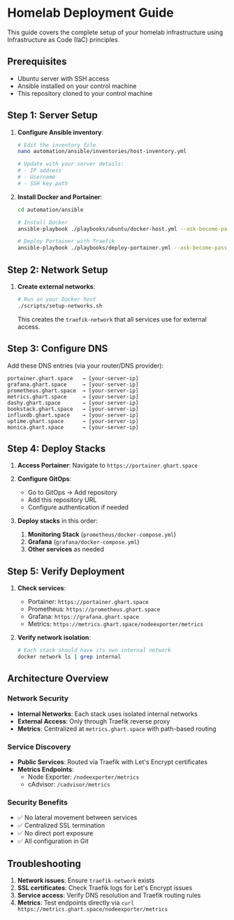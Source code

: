 # Homelab Deployment Guide

This guide covers the complete setup of your homelab infrastructure using Infrastructure as Code (IaC) principles.

## Prerequisites

- Ubuntu server with SSH access
- Ansible installed on your control machine
- This repository cloned to your control machine

## Step 1: Server Setup

1. **Configure Ansible inventory**:
   ```bash
   # Edit the inventory file
   nano automation/ansible/inventories/host-inventory.yml
   
   # Update with your server details:
   # - IP address
   # - Username  
   # - SSH key path
   ```

2. **Install Docker and Portainer**:
   ```bash
   cd automation/ansible
   
   # Install Docker
   ansible-playbook ./playbooks/ubuntu/docker-host.yml --ask-become-pass -i ./inventories/host-inventory.yml
   
   # Deploy Portainer with Traefik
   ansible-playbook ./playbooks/deploy-portainer.yml --ask-become-pass -i ./inventories/host-inventory.yml
   ```

## Step 2: Network Setup

1. **Create external networks**:
   ```bash
   # Run on your Docker host
   ./scripts/setup-networks.sh
   ```

   This creates the `traefik-network` that all services use for external access.

## Step 3: Configure DNS

Add these DNS entries (via your router/DNS provider):

```
portainer.ghart.space   → [your-server-ip]
grafana.ghart.space     → [your-server-ip]
prometheus.ghart.space  → [your-server-ip]
metrics.ghart.space     → [your-server-ip]
dashy.ghart.space       → [your-server-ip]
bookstack.ghart.space   → [your-server-ip]
influxdb.ghart.space    → [your-server-ip]
uptime.ghart.space      → [your-server-ip]
monica.ghart.space      → [your-server-ip]
```

## Step 4: Deploy Stacks

1. **Access Portainer**: Navigate to `https://portainer.ghart.space`

2. **Configure GitOps**: 
   - Go to GitOps → Add repository
   - Add this repository URL
   - Configure authentication if needed

3. **Deploy stacks** in this order:
   1. **Monitoring Stack** (`prometheus/docker-compose.yml`)
   2. **Grafana** (`grafana/docker-compose.yml`)
   3. **Other services** as needed

## Step 5: Verify Deployment

1. **Check services**:
   - Portainer: `https://portainer.ghart.space`
   - Prometheus: `https://prometheus.ghart.space`
   - Grafana: `https://grafana.ghart.space`
   - Metrics: `https://metrics.ghart.space/nodeexporter/metrics`

2. **Verify network isolation**:
   ```bash
   # Each stack should have its own internal network
   docker network ls | grep internal
   ```

## Architecture Overview

### Network Security
- **Internal Networks**: Each stack uses isolated internal networks
- **External Access**: Only through Traefik reverse proxy
- **Metrics**: Centralized at `metrics.ghart.space` with path-based routing

### Service Discovery
- **Public Services**: Routed via Traefik with Let's Encrypt certificates
- **Metrics Endpoints**: 
  - Node Exporter: `/nodeexporter/metrics`
  - cAdvisor: `/cadvisor/metrics`

### Security Benefits
- ✅ No lateral movement between services
- ✅ Centralized SSL termination
- ✅ No direct port exposure
- ✅ All configuration in Git

## Troubleshooting

1. **Network issues**: Ensure `traefik-network` exists
2. **SSL certificates**: Check Traefik logs for Let's Encrypt issues
3. **Service access**: Verify DNS resolution and Traefik routing rules
4. **Metrics**: Test endpoints directly via `curl https://metrics.ghart.space/nodeexporter/metrics`
